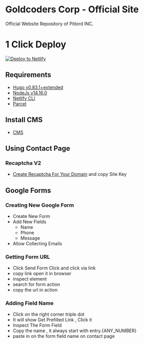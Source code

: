 # Goldcoders Corp - Official Site

Official Website Repository of Pitlord INC.

# 1 Click Deploy
[![Deploy to Netlify](https://www.netlify.com/img/deploy/button.svg)](https://app.netlify.com/start/deploy?repository=https://github.com/goldcoders/site&stack=cms)

## Requirements

-   [Hugo v0.83.1+extended](https://gohugo.io/getting-started/installing/)
-   [NodeJs v14.16.0](https://nodejs.org/en/download/)
-   [Netlify CLI](https://cli.netlify.com)
-   [Parcel](https://parceljs.org/getting_started.html)

## Install CMS

-   [CMS](https://github.com/goldcoders/hugofy)


## Using Contact Page
### Recaptcha V2
- [Create Recaptcha For Your Domain](https://www.google.com/recaptcha/admin/create) and copy Site Key

## Google Forms

### Creating New Google Form
- Create New Form
- Add New Fields
  - Name
  - Phone
  - Message
- Allow Collecting Emails

### Getting Form URL 
- Click Send Form Click and click via link
- copy link open it in browser
- inspect element
- search for form action
- copy the url in action 

### Adding Field Name 
- Click on the right corner triple dot
- It will show Get Prefilled Link , Click it
- Inspect The Form Field 
- Copy the name , it always start with entry.{ANY_NUMBER}
- paste in on the form field name on contact page
